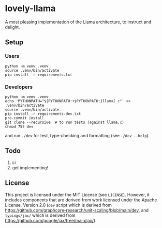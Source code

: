 # lovely-llama
A most pleasing implementation of the Llama architecture, to instruct and delight.

## Setup

### Users
```
python -m venv .venv
source .venv/bin/activate
pip install -r requirements.txt
```

### Developers
```
python -m venv .venv
echo 'PYTHONPATH="${PYTHONPATH:+$PYTHONPATH:}llama2_c"' >> .venv/bin/activate
source .venv/bin/activate
pip install -r requirements-dev.txt
pre-commit install
git clone --recursive  # to run tests (against llama.c)
chmod 755 dev
```
and run `./dev` for test, type-checking and formatting (see `./dev --help`).

## Todo

1. ci
2. get implementing!

## License

This project is licensed under the MIT License (see `LICENSE`). However, it includes components that are derived from work licensed under the Apache License, Version 2.0 (`dev` script which is derived from https://github.com/graphcore-research/unit-scaling/blob/main/dev, and `typings/jax/` which is derived from https://github.com/google/jax/tree/main/jax/).

